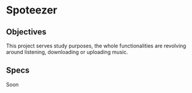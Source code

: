# Spoteezer

## Objectives
This project serves study purposes,
the whole functionalities are revolving around listening, downloading or uploading music.

## Specs
Soon
